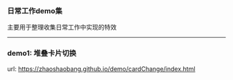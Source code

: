 ### 日常工作demo集
主要用于整理收集日常工作中实现的特效

***
### demo1: 堆叠卡片切换
url: https://zhaoshaobang.github.io/demo/cardChange/index.html